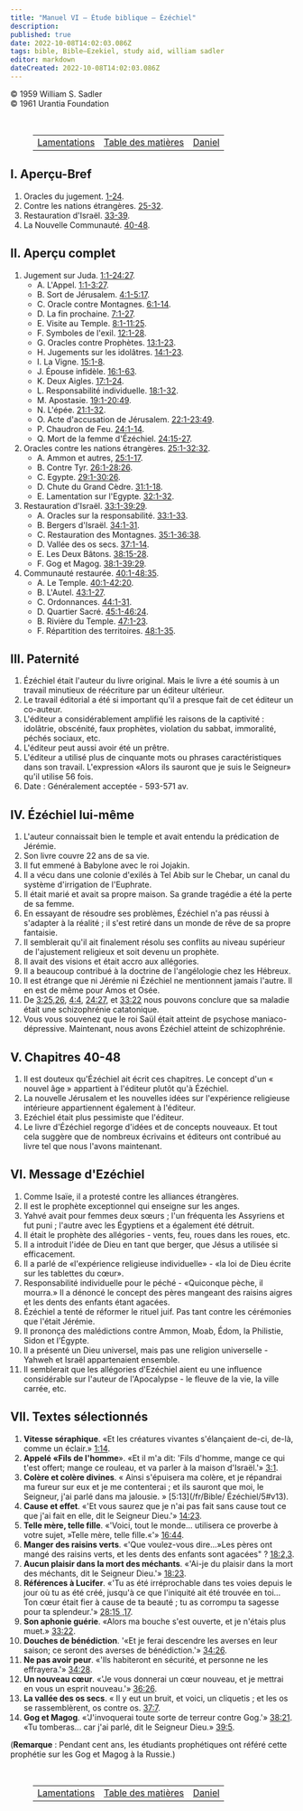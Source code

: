 ```yaml
---
title: "Manuel VI — Étude biblique — Ézéchiel"
description: 
published: true
date: 2022-10-08T14:02:03.086Z
tags: bible, Bible—Ezekiel, study aid, william sadler
editor: markdown
dateCreated: 2022-10-08T14:02:03.086Z
---
```


<p class="v-card v-sheet theme--light grey lighten-3 px-2">© 1959 William S. Sadler<br>© 1961 Urantia Foundation</p>

<br>

<figure class="table chapter-navigator">
	<table>
		<tbody>
		<tr>
			<td><a href="/fr/article/William_S_Sadler/Workbook_6_Bible_Study/Study_1_22_Lamentations">Lamentations</a></td>
			<td><a href="/fr/article/William_S_Sadler/Workbook_6_Bible_Study/Index">Table des matières</a></td>
			<td><a href="/fr/article/William_S_Sadler/Workbook_6_Bible_Study/Study_1_24_Daniel">Daniel</a></td>
		</tr>
		</tbody>
	</table>
</figure>


## I. Aperçu-Bref

1. Oracles du jugement. [1-24](/fr/Bible/Ezéchiel/1).
2. Contre les nations étrangères. [25-32](/fr/Bible/Ezéchiel/25).
3. Restauration d'Israël. [33-39](/fr/Bible/Ezéchiel/33).
4. La Nouvelle Communauté. [40-48](/fr/Bible/Ezéchiel/40).

## II. Aperçu complet

1. Jugement sur Juda. [1:1-24:27](/fr/Bible/Ezéchiel/1#v1).
	- A. L'Appel. [1:1-3:27](/fr/Bible/Ezéchiel/1#v1).
	- B. Sort de Jérusalem. [4:1-5:17](/fr/Bible/Ezéchiel/4#v1).
	- C. Oracle contre Montagnes. [6:1-14](/fr/Bible/Ezéchiel/6#v1).
	- D. La fin prochaine. [7:1-27](/fr/Bible/Ezéchiel/7#v1).
	- E. Visite au Temple. [8:1-11:25](/fr/Bible/Ezéchiel/8#v1).
	- F. Symboles de l'exil. [12:1-28](/fr/Bible/Ezéchiel/12#v1).
	- G. Oracles contre Prophètes. [13:1-23](/fr/Bible/Ezéchiel/13#v1).
	- H. Jugements sur les idolâtres. [14:1-23](/fr/Bible/Ezéchiel/14#v1).
	- I. La Vigne. [15:1-8](/fr/Bible/Ezéchiel/15#v1).
	- J. Épouse infidèle. [16:1-63](/fr/Bible/Ezéchiel/16#v1).
	- K. Deux Aigles. [17:1-24](/fr/Bible/Ezéchiel/17#v1).
	- L. Responsabilité individuelle. [18:1-32](/fr/Bible/Ezéchiel/18#v1).
	- M. Apostasie. [19:1-20:49](/fr/Bible/Ezéchiel/19#v1).
	- N. L'épée. [21:1-32](/fr/Bible/Ezéchiel/21#v1).
	- O. Acte d'accusation de Jérusalem. [22:1-23:49](/fr/Bible/Ezekiel/22#v1).
	- P. Chaudron de Feu. [24:1-14](/fr/Bible/Ezéchiel/24#v1).
	- Q. Mort de la femme d'Ézéchiel. [24:15-27](/fr/Bible/Ezéchiel/24#v15).
2. Oracles contre les nations étrangères. [25:1-32:32](/fr/Bible/Ezéchiel/25#v1).
	- A. Ammon et autres, [25:1-17](/fr/Bible/Ezekiel/25#v1).
	- B. Contre Tyr. [26:1-28:26](/fr/Bible/Ezéchiel/26#v1).
	- C. Egypte. [29:1-30:26](/fr/Bible/Ezéchiel/29#v1).
	- D. Chute du Grand Cèdre. [31:1-18](/fr/Bible/Ezéchiel/31#v1).
	- E. Lamentation sur l'Egypte. [32:1-32](/fr/Bible/Ezéchiel/32#v1).
3. Restauration d'Israël. [33:1-39:29](/fr/Bible/Ezéchiel/33#v1).
	- A. Oracles sur la responsabilité. [33:1-33](/fr/Bible/Ezéchiel/33#v1).
	- B. Bergers d'Israël. [34:1-31](/fr/Bible/Ezéchiel/34#v1).
	- C. Restauration des Montagnes. [35:1-36:38](/fr/Bible/Ezéchiel/35#v1).
	- D. Vallée des os secs. [37:1-14](/fr/Bible/Ezéchiel/37#v1).
	- E. Les Deux Bâtons. [38:15-28](/fr/Bible/Ezéchiel/38#v15).
	- F. Gog et Magog. [38:1-39:29](/fr/Bible/Ezéchiel/38#v1).
4. Communauté restaurée. [40:1-48:35](/fr/Bible/Ezéchiel/40#v1).
	- A. Le Temple. [40:1-42:20](/fr/Bible/Ezéchiel/40#v1).
	- B. L'Autel. [43:1-27](/fr/Bible/Ezéchiel/43#v1).
	- C. Ordonnances. [44:1-31](/fr/Bible/Ezéchiel/44#v1).
	- D. Quartier Sacré. [45:1-46:24](/fr/Bible/Ezéchiel/45#v1).
	- B. Rivière du Temple. [47:1-23](/fr/Bible/Ezéchiel/47#v1).
	- F. Répartition des territoires. [48:1-35](/fr/Bible/Ezéchiel/48#v1).

## III. Paternité

1. Ézéchiel était l'auteur du livre original. Mais le livre a été soumis à un travail minutieux de réécriture par un éditeur ultérieur.
2. Le travail éditorial a été si important qu'il a presque fait de cet éditeur un co-auteur.
3. L'éditeur a considérablement amplifié les raisons de la captivité : idolâtrie, obscénité, faux prophètes, violation du sabbat, immoralité, péchés sociaux, etc.
4. L'éditeur peut aussi avoir été un prêtre.
5. L'éditeur a utilisé plus de cinquante mots ou phrases caractéristiques dans son travail. L'expression «Alors ils sauront que je suis le Seigneur» qu'il utilise 56 fois.
6. Date : Généralement acceptée - 593-571 av.

## IV. Ézéchiel lui-même

1. L'auteur connaissait bien le temple et avait entendu la prédication de Jérémie.
2. Son livre couvre 22 ans de sa vie.
3. Il fut emmené à Babylone avec le roi Jojakin.
4. Il a vécu dans une colonie d'exilés à Tel Abib sur le Chebar, un canal du système d'irrigation de l'Euphrate.
5. Il était marié et avait sa propre maison. Sa grande tragédie a été la perte de sa femme.
6. En essayant de résoudre ses problèmes, Ézéchiel n'a pas réussi à s'adapter à la réalité ; il s'est retiré dans un monde de rêve de sa propre fantaisie.
7. Il semblerait qu'il ait finalement résolu ses conflits au niveau supérieur de l'ajustement religieux et soit devenu un prophète.
8. Il avait des visions et était accro aux allégories.
9. Il a beaucoup contribué à la doctrine de l'angélologie chez les Hébreux.
10. Il est étrange que ni Jérémie ni Ézéchiel ne mentionnent jamais l'autre. Il en est de même pour Amos et Osée.
11. De [3:25,26](/fr/Bible/Ezekiel/3#v25), [4:4](/fr/Bible/Ezekiel/4#v4), [24:27](/fr/Bible/Ezekiel/24#v27), et [33:22](/fr/Bible/Ezekiel/33#v22) nous pouvons conclure que sa maladie était une schizophrénie catatonique.
12. Vous vous souvenez que le roi Saül était atteint de psychose maniaco-dépressive. Maintenant, nous avons Ézéchiel atteint de schizophrénie.

## V. Chapitres 40-48

1. Il est douteux qu'Ézéchiel ait écrit ces chapitres. Le concept d'un « nouvel âge » appartient à l'éditeur plutôt qu'à Ézéchiel.
2. La nouvelle Jérusalem et les nouvelles idées sur l'expérience religieuse intérieure appartiennent également à l'éditeur.
3. Ezéchiel était plus pessimiste que l'éditeur.
4. Le livre d'Ézéchiel regorge d'idées et de concepts nouveaux. Et tout cela suggère que de nombreux écrivains et éditeurs ont contribué au livre tel que nous l'avons maintenant.

## VI. Message d'Ezéchiel

1. Comme Isaïe, il a protesté contre les alliances étrangères.
2. Il est le prophète exceptionnel qui enseigne sur les anges.
3. Yahvé avait pour femmes deux sœurs ; l'un fréquenta les Assyriens et fut puni ; l'autre avec les Égyptiens et a également été détruit.
4. Il était le prophète des allégories - vents, feu, roues dans les roues, etc.
5. Il a introduit l'idée de Dieu en tant que berger, que Jésus a utilisée si efficacement.
6. Il a parlé de «l'expérience religieuse individuelle» - «la loi de Dieu écrite sur les tablettes du cœur».
7. Responsabilité individuelle pour le péché - «Quiconque pèche, il mourra.» Il a dénoncé le concept des pères mangeant des raisins aigres et les dents des enfants étant agacées.
8. Ézéchiel a tenté de réformer le rituel juif. Pas tant contre les cérémonies que l'était Jérémie.
9. Il prononça des malédictions contre Ammon, Moab, Édom, la Philistie, Sidon et l'Égypte.
10. Il a présenté un Dieu universel, mais pas une religion universelle - Yahweh et Israël appartenaient ensemble.
11. Il semblerait que les allégories d'Ezéchiel aient eu une influence considérable sur l'auteur de l'Apocalypse - le fleuve de la vie, la ville carrée, etc.

## VII. Textes sélectionnés

1. **Vitesse séraphique**. «Et les créatures vivantes s'élançaient de-ci, de-là, comme un éclair.» [1:14](/fr/Bible/Ezéchiel/1#v14).
2. **Appelé «Fils de l'homme**». «Et il m'a dit: 'Fils d'homme, mange ce qui t'est offert; mange ce rouleau, et va parler à la maison d'Israël.'» [3:1](/fr/Bible/Ezekiel/3#v1).
3. **Colère et colère divines**. « Ainsi s'épuisera ma colère, et je répandrai ma fureur sur eux et je me contenterai ; et ils sauront que moi, le Seigneur, j'ai parlé dans ma jalousie. » [5:13](/fr/Bible/ Ézéchiel/5#v13).
4. **Cause et effet**. «'Et vous saurez que je n'ai pas fait sans cause tout ce que j'ai fait en elle, dit le Seigneur Dieu.'» [14:23](/fr/Bible/Ezekiel/14#v23).
5. **Telle mère, telle fille**. «'Voici, tout le monde... utilisera ce proverbe à votre sujet, »Telle mère, telle fille.«'» [16:44](/fr/Bible/Ezekiel/16#v44).
6. **Manger des raisins verts**. «'Que voulez-vous dire...»Les pères ont mangé des raisins verts, et les dents des enfants sont agacées" ? [18:2,3](/fr/Bible/Ezéchiel/18#v2).
7. **Aucun plaisir dans la mort des méchants**. «'Ai-je du plaisir dans la mort des méchants, dit le Seigneur Dieu.'» [18:23](/fr/Bible/Ezekiel/18#v23).
8. **Références à Lucifer**. «'Tu as été irréprochable dans tes voies depuis le jour où tu as été créé, jusqu'à ce que l'iniquité ait été trouvée en toi... Ton cœur était fier à cause de ta beauté ; tu as corrompu ta sagesse pour ta splendeur.'» [28:15 ,17](/fr/Bible/Ezéchiel/28#v15).
9. **Son aphonie guérie**. «Alors ma bouche s'est ouverte, et je n'étais plus muet.» [33:22](/fr/Bible/Ezéchiel/33#v22).
10. **Douches de bénédiction**. '«Et je ferai descendre les averses en leur saison; ce seront des averses de bénédiction.'» [34:26](/fr/Bible/Ezekiel/34#v26).
11. **Ne pas avoir peur**. «'Ils habiteront en sécurité, et personne ne les effrayera.'» [34:28](/fr/Bible/Ezekiel/34#v28).
12. **Un nouveau cœur**. «'Je vous donnerai un cœur nouveau, et je mettrai en vous un esprit nouveau.'» [36:26](/fr/Bible/Ezekiel/36#v26).
13. **La vallée des os secs**. « Il y eut un bruit, et voici, un cliquetis ; et les os se rassemblèrent, os contre os. [37:7](/fr/Bible/Ezéchiel/37#v7).
14. **Gog et Magog**. «'J'invoquerai toute sorte de terreur contre Gog.'» [38:21](/fr/Bible/Ezekiel/38#v21). «Tu tomberas... car j'ai parlé, dit le Seigneur Dieu.» [39:5](/fr/Bible/Ezéchiel/39#v5).

(**Remarque** : Pendant cent ans, les étudiants prophétiques ont référé cette prophétie sur les Gog et Magog à la Russie.)


<br>

<figure class="table chapter-navigator">
	<table>
		<tbody>
		<tr>
			<td><a href="/fr/article/William_S_Sadler/Workbook_6_Bible_Study/Study_1_22_Lamentations">Lamentations</a></td>
			<td><a href="/fr/article/William_S_Sadler/Workbook_6_Bible_Study/Index">Table des matières</a></td>
			<td><a href="/fr/article/William_S_Sadler/Workbook_6_Bible_Study/Study_1_24_Daniel">Daniel</a></td>
		</tr>
		</tbody>
	</table>
</figure>